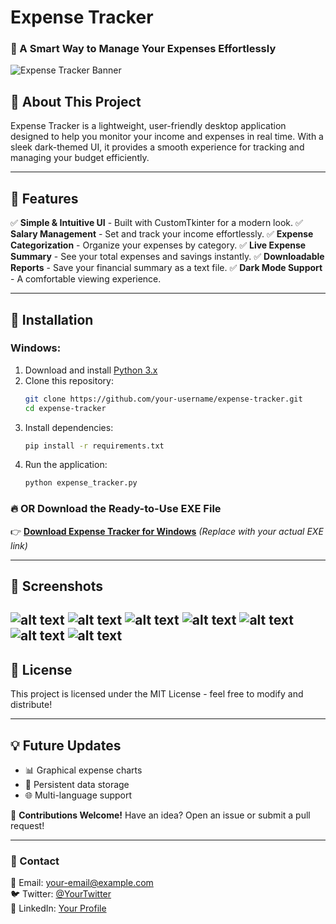 # Expense Tracker

### 🚀 A Smart Way to Manage Your Expenses Effortlessly

![Expense Tracker Banner](https://via.placeholder.com/800x300.png?text=Expense+Tracker+App)

## 📌 About This Project
Expense Tracker is a lightweight, user-friendly desktop application designed to help you monitor your income and expenses in real time. With a sleek dark-themed UI, it provides a smooth experience for tracking and managing your budget efficiently.

---

## 🎯 Features
✅ **Simple & Intuitive UI** - Built with CustomTkinter for a modern look.
✅ **Salary Management** - Set and track your income effortlessly.
✅ **Expense Categorization** - Organize your expenses by category.
✅ **Live Expense Summary** - See your total expenses and savings instantly.
✅ **Downloadable Reports** - Save your financial summary as a text file.
✅ **Dark Mode Support** - A comfortable viewing experience.

---

## 🔧 Installation
### Windows:
1. Download and install [Python 3.x](https://www.python.org/downloads/)
2. Clone this repository:
   ```sh
   git clone https://github.com/your-username/expense-tracker.git
   cd expense-tracker
   ```
3. Install dependencies:
   ```sh
   pip install -r requirements.txt
   ```
4. Run the application:
   ```sh
   python expense_tracker.py
   ```

### 🔥 OR Download the Ready-to-Use EXE File
👉 **[Download Expense Tracker for Windows](https://example.com/download.exe)** *(Replace with your actual EXE link)*

---

## 📸 Screenshots
![alt text](<project images/Screenshot (3).png>)
![alt text](<project images/Screenshot (4).png>)
![alt text](<project images/Screenshot (5).png>)
![alt text](<project images/Screenshot (6).png>)
![alt text](<project images/Screenshot (7).png>)
![alt text](<project images/Screenshot (8).png>)
![alt text](<project images/Screenshot (11).png>)
---

## 📜 License
This project is licensed under the MIT License - feel free to modify and distribute!

---

## 💡 Future Updates
- 📊 Graphical expense charts
- 📌 Persistent data storage
- 🌐 Multi-language support

🙌 **Contributions Welcome!** Have an idea? Open an issue or submit a pull request!

---

### 💬 Contact
📧 Email: your-email@example.com  
🐦 Twitter: [@YourTwitter](https://twitter.com/yourtwitter)  
📘 LinkedIn: [Your Profile](https://linkedin.com/in/yourprofile)
